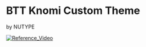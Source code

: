 # BTT Knomi Custom Theme
by NUTYPE

[![Reference_Video](https://youtu.be/r4_up6OBChk/0.jpg)](https://youtu.be/r4_up6OBChk)



